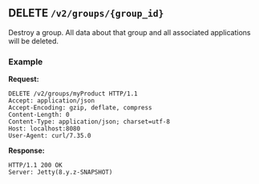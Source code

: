 ## DELETE `/v2/groups/{group_id}`

Destroy a group. All data about that group and all associated applications will be deleted.

### Example

**Request:**

```
DELETE /v2/groups/myProduct HTTP/1.1
Accept: application/json
Accept-Encoding: gzip, deflate, compress
Content-Length: 0
Content-Type: application/json; charset=utf-8
Host: localhost:8080
User-Agent: curl/7.35.0
```


**Response:**

```
HTTP/1.1 200 OK
Server: Jetty(8.y.z-SNAPSHOT)
```
